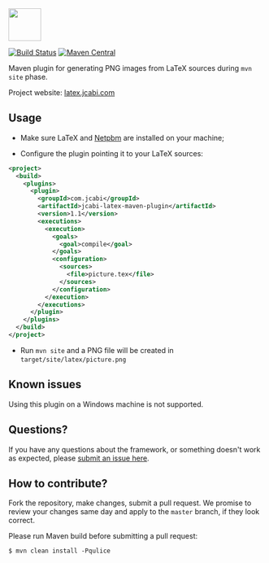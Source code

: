 <img src="http://img.jcabi.com/logo-square.png" width="64px" height="64px" />
 
[![Build Status](https://travis-ci.org/jcabi/jcabi-latex-maven-plugin.svg?branch=master)](https://travis-ci.org/jcabi/jcabi-latex-maven-plugin)
[![Maven Central](https://maven-badges.herokuapp.com/maven-central/com.jcabi/jcabi-latex-maven-plugin/badge.svg)](https://maven-badges.herokuapp.com/maven-central/com.jcabi/jcabi-latex-maven-plugin)

Maven plugin for generating PNG images from LaTeX sources during `mvn site` phase.

Project website: [latex.jcabi.com](http://latex.jcabi.com/index.html)

## Usage

- Make sure LaTeX and [Netpbm](http://netpbm.sourceforge.net/) are installed on your machine;

- Configure the plugin pointing it to your LaTeX sources:

```xml
<project>
  <build>
    <plugins>
      <plugin>
        <groupId>com.jcabi</groupId>
        <artifactId>jcabi-latex-maven-plugin</artifactId>
        <version>1.1</version>
        <executions>
          <execution>
            <goals>
              <goal>compile</goal>
            </goals>
            <configuration>
              <sources>
                <file>picture.tex</file>
              </sources>
            </configuration>
          </execution>
        </executions>
      </plugin>
    </plugins>
  </build>
</project>
```

- Run `mvn site` and a PNG file will be created in `target/site/latex/picture.png`


## Known issues

Using this plugin on a Windows machine is not supported.

## Questions?

If you have any questions about the framework, or something doesn't work as expected,
please [submit an issue here](https://github.com/jcabi/jcabi-maven-plugin/issues/new).

## How to contribute?

Fork the repository, make changes, submit a pull request.
We promise to review your changes same day and apply to
the `master` branch, if they look correct.

Please run Maven build before submitting a pull request:

```
$ mvn clean install -Pqulice
```
